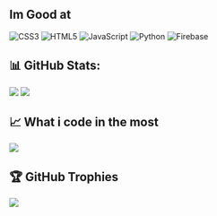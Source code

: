 ## Im Good at
![CSS3](https://img.shields.io/badge/css3-%231572B6.svg?style=for-the-badge&logo=css3&logoColor=white) ![HTML5](https://img.shields.io/badge/html5-%23E34F26.svg?style=for-the-badge&logo=html5&logoColor=white) ![JavaScript](https://img.shields.io/badge/javascript-%23323330.svg?style=for-the-badge&logo=javascript&logoColor=%23F7DF1E) ![Python](https://img.shields.io/badge/python-3670A0?style=for-the-badge&logo=python&logoColor=ffdd54) ![Firebase](https://img.shields.io/badge/firebase-a08021?style=for-the-badge&logo=firebase&logoColor=ffcd34)
## 📊 GitHub Stats:
![](https://github-readme-stats.vercel.app/api?username=hello12111211&theme=swift&hide_border=false&include_all_commits=false&count_private=false) ![](https://github-readme-streak-stats.herokuapp.com/?user=hello12111211&theme=swift&hide_border=false)
## 📈 What i code in the most
![](https://github-readme-stats.vercel.app/api/top-langs/?username=hello12111211&theme=swift&hide_border=false&include_all_commits=false&count_private=false&layout=compact)
## 🏆 GitHub Trophies
![](https://github-profile-trophy.vercel.app/?username=hello12111211&theme=radical&no-frame=false&no-bg=true&margin-w=4)
